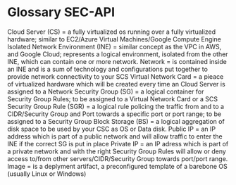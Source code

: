# Glossary SEC-API

Cloud Server (CS) = a fully virtualized os running over a fully virtualized hardware; similar to EC2/Azure Virtual Machines/Google Compute Engine
Isolated Network Environment (INE) = similar concept as the VPC in AWS, and Google Cloud; represents a logical environment, isolated from the other INE, which can contain one or more network.
Network = is contained inside an INE and is a sum of technology and configurations put together to provide network connectivity to your SCS
Virtual Network Card = a pieace of virtualized hardware which will be created every time an Cloud Server is assigned to a Network
Security Group (SG) = a logical container for Security Group Rules; to be assigned to a Virtual Network Card or a SCS
Security Group Rule (SGR) = a logical rule policing the traffic from and to a CIDR/Security Group and Port towards a specific port or port range; to be assigned to a Security Group
Block Storage (BS) = a logical aggregation of disk space to be used by your CSC as OS or Data disk.
Public IP = an IP address which is part of a public network and will allow traffic to enter the INE if the correct SG is put in place
Private IP = an IP adress which is part of a private network and with the right Security Group Rules will allow or deny access to/from other servers/CIDR/Security Group towards port/port range.
Image = is a deplyment artifact, a preconfigured template of a barebone OS (usually Linux or Windows)